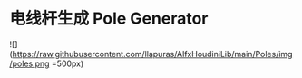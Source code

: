 # 电线杆生成 Pole Generator

![](https://raw.githubusercontent.com/llapuras/AlfxHoudiniLib/main/Poles/img/poles.png =500px)